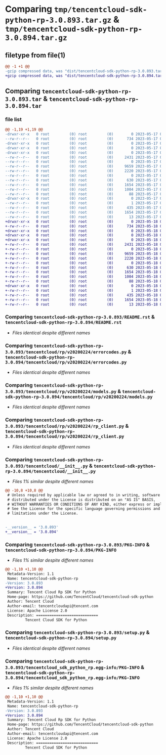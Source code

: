 # Comparing `tmp/tencentcloud-sdk-python-rp-3.0.893.tar.gz` & `tmp/tencentcloud-sdk-python-rp-3.0.894.tar.gz`

## filetype from file(1)

```diff
@@ -1 +1 @@
-gzip compressed data, was "dist/tencentcloud-sdk-python-rp-3.0.893.tar", last modified: Wed May 17 03:38:11 2023, max compression
+gzip compressed data, was "dist/tencentcloud-sdk-python-rp-3.0.894.tar", last modified: Thu May 18 00:34:18 2023, max compression
```

## Comparing `tencentcloud-sdk-python-rp-3.0.893.tar` & `tencentcloud-sdk-python-rp-3.0.894.tar`

### file list

```diff
@@ -1,19 +1,19 @@
-drwxr-xr-x   0 root         (0) root         (0)        0 2023-05-17 03:38:11.000000 tencentcloud-sdk-python-rp-3.0.893/
--rw-r--r--   0 root         (0) root         (0)      734 2023-05-17 03:38:11.000000 tencentcloud-sdk-python-rp-3.0.893/README.rst
-drwxr-xr-x   0 root         (0) root         (0)        0 2023-05-17 03:38:11.000000 tencentcloud-sdk-python-rp-3.0.893/tencentcloud/
-drwxr-xr-x   0 root         (0) root         (0)        0 2023-05-17 03:38:11.000000 tencentcloud-sdk-python-rp-3.0.893/tencentcloud/rp/
-drwxr-xr-x   0 root         (0) root         (0)        0 2023-05-17 03:38:11.000000 tencentcloud-sdk-python-rp-3.0.893/tencentcloud/rp/v20200224/
--rw-r--r--   0 root         (0) root         (0)     2431 2023-05-17 03:38:11.000000 tencentcloud-sdk-python-rp-3.0.893/tencentcloud/rp/v20200224/errorcodes.py
--rw-r--r--   0 root         (0) root         (0)        0 2023-05-17 03:38:11.000000 tencentcloud-sdk-python-rp-3.0.893/tencentcloud/rp/v20200224/__init__.py
--rw-r--r--   0 root         (0) root         (0)     9659 2023-05-17 03:38:11.000000 tencentcloud-sdk-python-rp-3.0.893/tencentcloud/rp/v20200224/models.py
--rw-r--r--   0 root         (0) root         (0)     2220 2023-05-17 03:38:11.000000 tencentcloud-sdk-python-rp-3.0.893/tencentcloud/rp/v20200224/rp_client.py
--rw-r--r--   0 root         (0) root         (0)        0 2023-05-17 03:38:11.000000 tencentcloud-sdk-python-rp-3.0.893/tencentcloud/rp/__init__.py
--rw-r--r--   0 root         (0) root         (0)      630 2023-05-17 03:38:11.000000 tencentcloud-sdk-python-rp-3.0.893/tencentcloud/__init__.py
--rw-r--r--   0 root         (0) root         (0)     1654 2023-05-17 03:38:11.000000 tencentcloud-sdk-python-rp-3.0.893/PKG-INFO
--rw-r--r--   0 root         (0) root         (0)     1004 2023-05-17 03:38:11.000000 tencentcloud-sdk-python-rp-3.0.893/setup.py
--rw-r--r--   0 root         (0) root         (0)       88 2023-05-17 03:38:11.000000 tencentcloud-sdk-python-rp-3.0.893/setup.cfg
-drwxr-xr-x   0 root         (0) root         (0)        0 2023-05-17 03:38:11.000000 tencentcloud-sdk-python-rp-3.0.893/tencentcloud_sdk_python_rp.egg-info/
--rw-r--r--   0 root         (0) root         (0)        1 2023-05-17 03:38:11.000000 tencentcloud-sdk-python-rp-3.0.893/tencentcloud_sdk_python_rp.egg-info/dependency_links.txt
--rw-r--r--   0 root         (0) root         (0)      435 2023-05-17 03:38:11.000000 tencentcloud-sdk-python-rp-3.0.893/tencentcloud_sdk_python_rp.egg-info/SOURCES.txt
--rw-r--r--   0 root         (0) root         (0)     1654 2023-05-17 03:38:11.000000 tencentcloud-sdk-python-rp-3.0.893/tencentcloud_sdk_python_rp.egg-info/PKG-INFO
--rw-r--r--   0 root         (0) root         (0)       13 2023-05-17 03:38:11.000000 tencentcloud-sdk-python-rp-3.0.893/tencentcloud_sdk_python_rp.egg-info/top_level.txt
+drwxr-xr-x   0 root         (0) root         (0)        0 2023-05-18 00:34:18.000000 tencentcloud-sdk-python-rp-3.0.894/
+-rw-r--r--   0 root         (0) root         (0)      734 2023-05-18 00:34:18.000000 tencentcloud-sdk-python-rp-3.0.894/README.rst
+drwxr-xr-x   0 root         (0) root         (0)        0 2023-05-18 00:34:18.000000 tencentcloud-sdk-python-rp-3.0.894/tencentcloud/
+drwxr-xr-x   0 root         (0) root         (0)        0 2023-05-18 00:34:18.000000 tencentcloud-sdk-python-rp-3.0.894/tencentcloud/rp/
+drwxr-xr-x   0 root         (0) root         (0)        0 2023-05-18 00:34:18.000000 tencentcloud-sdk-python-rp-3.0.894/tencentcloud/rp/v20200224/
+-rw-r--r--   0 root         (0) root         (0)     2431 2023-05-18 00:34:18.000000 tencentcloud-sdk-python-rp-3.0.894/tencentcloud/rp/v20200224/errorcodes.py
+-rw-r--r--   0 root         (0) root         (0)        0 2023-05-18 00:34:18.000000 tencentcloud-sdk-python-rp-3.0.894/tencentcloud/rp/v20200224/__init__.py
+-rw-r--r--   0 root         (0) root         (0)     9659 2023-05-18 00:34:18.000000 tencentcloud-sdk-python-rp-3.0.894/tencentcloud/rp/v20200224/models.py
+-rw-r--r--   0 root         (0) root         (0)     2220 2023-05-18 00:34:18.000000 tencentcloud-sdk-python-rp-3.0.894/tencentcloud/rp/v20200224/rp_client.py
+-rw-r--r--   0 root         (0) root         (0)        0 2023-05-18 00:34:18.000000 tencentcloud-sdk-python-rp-3.0.894/tencentcloud/rp/__init__.py
+-rw-r--r--   0 root         (0) root         (0)      630 2023-05-18 00:34:18.000000 tencentcloud-sdk-python-rp-3.0.894/tencentcloud/__init__.py
+-rw-r--r--   0 root         (0) root         (0)     1654 2023-05-18 00:34:18.000000 tencentcloud-sdk-python-rp-3.0.894/PKG-INFO
+-rw-r--r--   0 root         (0) root         (0)     1004 2023-05-18 00:34:18.000000 tencentcloud-sdk-python-rp-3.0.894/setup.py
+-rw-r--r--   0 root         (0) root         (0)       88 2023-05-18 00:34:18.000000 tencentcloud-sdk-python-rp-3.0.894/setup.cfg
+drwxr-xr-x   0 root         (0) root         (0)        0 2023-05-18 00:34:18.000000 tencentcloud-sdk-python-rp-3.0.894/tencentcloud_sdk_python_rp.egg-info/
+-rw-r--r--   0 root         (0) root         (0)        1 2023-05-18 00:34:18.000000 tencentcloud-sdk-python-rp-3.0.894/tencentcloud_sdk_python_rp.egg-info/dependency_links.txt
+-rw-r--r--   0 root         (0) root         (0)      435 2023-05-18 00:34:18.000000 tencentcloud-sdk-python-rp-3.0.894/tencentcloud_sdk_python_rp.egg-info/SOURCES.txt
+-rw-r--r--   0 root         (0) root         (0)     1654 2023-05-18 00:34:18.000000 tencentcloud-sdk-python-rp-3.0.894/tencentcloud_sdk_python_rp.egg-info/PKG-INFO
+-rw-r--r--   0 root         (0) root         (0)       13 2023-05-18 00:34:18.000000 tencentcloud-sdk-python-rp-3.0.894/tencentcloud_sdk_python_rp.egg-info/top_level.txt
```

### Comparing `tencentcloud-sdk-python-rp-3.0.893/README.rst` & `tencentcloud-sdk-python-rp-3.0.894/README.rst`

 * *Files identical despite different names*

### Comparing `tencentcloud-sdk-python-rp-3.0.893/tencentcloud/rp/v20200224/errorcodes.py` & `tencentcloud-sdk-python-rp-3.0.894/tencentcloud/rp/v20200224/errorcodes.py`

 * *Files identical despite different names*

### Comparing `tencentcloud-sdk-python-rp-3.0.893/tencentcloud/rp/v20200224/models.py` & `tencentcloud-sdk-python-rp-3.0.894/tencentcloud/rp/v20200224/models.py`

 * *Files identical despite different names*

### Comparing `tencentcloud-sdk-python-rp-3.0.893/tencentcloud/rp/v20200224/rp_client.py` & `tencentcloud-sdk-python-rp-3.0.894/tencentcloud/rp/v20200224/rp_client.py`

 * *Files identical despite different names*

### Comparing `tencentcloud-sdk-python-rp-3.0.893/tencentcloud/__init__.py` & `tencentcloud-sdk-python-rp-3.0.894/tencentcloud/__init__.py`

 * *Files 1% similar despite different names*

```diff
@@ -10,8 +10,8 @@
 # Unless required by applicable law or agreed to in writing, software
 # distributed under the License is distributed on an "AS IS" BASIS,
 # WITHOUT WARRANTIES OR CONDITIONS OF ANY KIND, either express or implied.
 # See the License for the specific language governing permissions and
 # limitations under the License.
 
 
-__version__ = '3.0.893'
+__version__ = '3.0.894'
```

### Comparing `tencentcloud-sdk-python-rp-3.0.893/PKG-INFO` & `tencentcloud-sdk-python-rp-3.0.894/PKG-INFO`

 * *Files 1% similar despite different names*

```diff
@@ -1,10 +1,10 @@
 Metadata-Version: 1.1
 Name: tencentcloud-sdk-python-rp
-Version: 3.0.893
+Version: 3.0.894
 Summary: Tencent Cloud Rp SDK for Python
 Home-page: https://github.com/TencentCloud/tencentcloud-sdk-python
 Author: Tencent Cloud
 Author-email: tencentcloudapi@tencent.com
 License: Apache License 2.0
 Description: ============================
         Tencent Cloud SDK for Python
```

### Comparing `tencentcloud-sdk-python-rp-3.0.893/setup.py` & `tencentcloud-sdk-python-rp-3.0.894/setup.py`

 * *Files identical despite different names*

### Comparing `tencentcloud-sdk-python-rp-3.0.893/tencentcloud_sdk_python_rp.egg-info/PKG-INFO` & `tencentcloud-sdk-python-rp-3.0.894/tencentcloud_sdk_python_rp.egg-info/PKG-INFO`

 * *Files 1% similar despite different names*

```diff
@@ -1,10 +1,10 @@
 Metadata-Version: 1.1
 Name: tencentcloud-sdk-python-rp
-Version: 3.0.893
+Version: 3.0.894
 Summary: Tencent Cloud Rp SDK for Python
 Home-page: https://github.com/TencentCloud/tencentcloud-sdk-python
 Author: Tencent Cloud
 Author-email: tencentcloudapi@tencent.com
 License: Apache License 2.0
 Description: ============================
         Tencent Cloud SDK for Python
```

